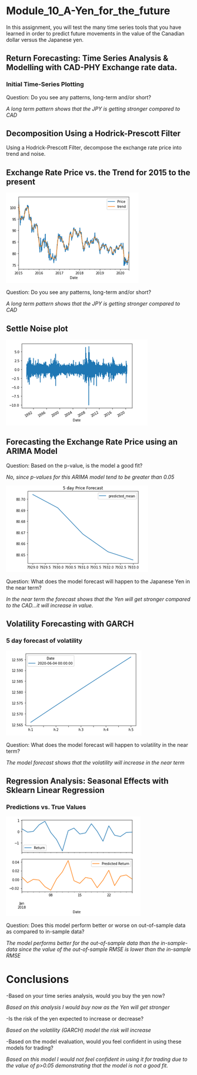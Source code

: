 # Module_10_A-Yen_for_the_future

In this assignment, you will test the many time series tools that you have learned in order to predict future movements in the value of the Canadian dollar versus the Japanese yen.

## Return Forecasting: Time Series Analysis & Modelling with CAD-PHY Exchange rate data.

### Initial Time-Series Plotting
Question: Do you see any patterns, long-term and/or short? 

*A long term pattern shows that the JPY is getting stronger compared to CAD*

 ## Decomposition Using a Hodrick-Prescott Filter
  Using a Hodrick-Prescott Filter, decompose the exchange rate price into trend and noise.

## Exchange Rate Price vs. the Trend for 2015 to the present
![](/Images/Price_vs_Trend.png)

Question: Do you see any patterns, long-term and/or short?

*A long term pattern shows that the JPY is getting stronger compared to CAD*

## Settle Noise plot
![](/Images/noise.png)

## Forecasting the Exchange Rate Price using an ARIMA Model

Question: Based on the p-value, is the model a good fit?

*No, since p-values for this ARIMA model tend to be greater than 0.05*


![](/Images/ARIMA.png)

 Question: What does the model forecast will happen to the Japanese Yen in the near term?

 *In the near term the forecast shows that the Yen will get stronger compared to the CAD...it will increase in value.*

 ## Volatility Forecasting with GARCH
 ### 5 day forecast of volatility
![](/Images/GARCH.png)


 Question: What does the model forecast will happen to volatility in the near term?

 *The model forecast shows that the volatility will increase in the near term*

 ##  Regression Analysis: Seasonal Effects with Sklearn Linear Regression

 ### Predictions vs. True Values
 ![](/Images/LinearRegression.png)

  Question: Does this model perform better or worse on out-of-sample data as compared to in-sample data?

  *The model performs better for the out-of-sample data than the in-sample-data since the value of the out-of-sample RMSE is lower than the in-sample RMSE*

  #  Conclusions

  -Based on your time series analysis, would you buy the yen now?

*Based on this analysis I would buy now as the Yen will get stronger*

 
-Is the risk of the yen expected to increase or decrease?


*Based on the volatility (GARCH) model the risk will increase*

 
-Based on the model evaluation, would you feel confident in using these models for trading?

*Based on this model I would not feel confident in using it for trading due to the value of p>0.05 demonstrating that the model is not a good fit.*










